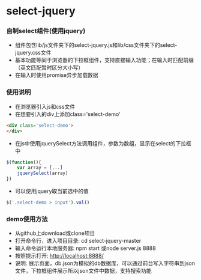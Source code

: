 # select-jquery

### 自制select组件(使用jquery)

- 组件包含lib/js文件夹下的select-jquery.js和lib/css文件夹下的select-jquery.css文件
- 基本功能等同于浏览器的下拉框组件，支持直接输入功能；在输入时匹配前缀（英文匹配暂时区分大小写）
- 在输入时使用promise异步加载数据

### 使用说明

- 在浏览器引入js和css文件
- 在想要引入的div上添加class='select-demo'

~~~html
<div class='select-demo'>
</div>
~~~

- 在js中使用jquerySelect方法调用组件，参数为数组，显示在select的下拉框中

~~~javascript
$(function(){
  	var array = [...]
	jquerySelect(array)
})
~~~

- 可以使用jquery取当前选中的值

~~~javascript
$('.select-demo > input').val()
~~~

### demo使用方法

- 从github上download或clone项目
- 打开命令行，进入项目目录: cd select-jquery-master
- 输入命令运行本地服务器: npm start 或node server.js 8888
- 按照提示打开: <http://localhost:8888/>
- 说明: 展示页面，db.json为模拟的db数据库，可以通过前台写入字符串到json文件，下拉框组件展示所以json文件中数据，支持搜索功能





